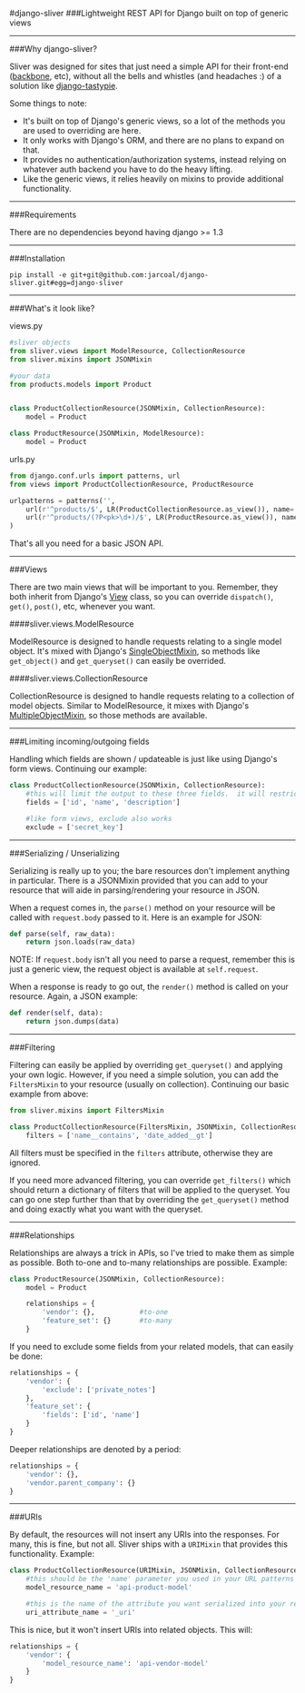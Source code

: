 #django-sliver
###Lightweight REST API for Django built on top of generic views

----

###Why django-sliver?

Sliver was designed for sites that just need a simple API for their front-end ([backbone](https://github.com/documentcloud/backbone), etc), without all the bells and whistles (and headaches :) of a solution like [django-tastypie](https://github.com/toastdriven/django-tastypie).

Some things to note:

* It's built on top of Django's generic views, so a lot of the methods you are used to overriding are here.
* It only works with Django's ORM, and there are no plans to expand on that.
* It provides no authentication/authorization systems, instead relying on whatever auth backend you have to do the heavy lifting.
* Like the generic views, it relies heavily on mixins to provide additional functionality.

----

###Requirements

There are no dependencies beyond having django >= 1.3

----

###Installation

```pip install -e git+git@github.com:jarcoal/django-sliver.git#egg=django-sliver```

----

###What's it look like?

views.py
```python
#sliver objects
from sliver.views import ModelResource, CollectionResource
from sliver.mixins import JSONMixin

#your data
from products.models import Product


class ProductCollectionResource(JSONMixin, CollectionResource):
	model = Product

class ProductResource(JSONMixin, ModelResource):
	model = Product
```

urls.py
```python
from django.conf.urls import patterns, url
from views import ProductCollectionResource, ProductResource

urlpatterns = patterns('',
	url(r'^products/$', LR(ProductCollectionResource.as_view()), name='api-products-collection'),
	url(r'^products/(?P<pk>\d+)/$', LR(ProductResource.as_view()), name='api-products-model'),
)
```

That's all you need for a basic JSON API.

----

###Views

There are two main views that will be important to you.  Remember, they both inherit from Django's [View](https://github.com/django/django/blob/master/django/views/generic/base.py) class, so you can override `dispatch()`, `get()`, `post()`, etc, whenever you want.

####sliver.views.ModelResource

ModelResource is designed to handle requests relating to a single model object.  It's mixed with Django's [SingleObjectMixin](https://github.com/django/django/blob/master/django/views/generic/detail.py), so methods like `get_object()` and `get_queryset()` can easily be overrided.

####sliver.views.CollectionResource

CollectionResource is designed to handle requests relating to a collection of model objects.  Similar to ModelResource, it mixes with Django's [MultipleObjectMixin](https://github.com/django/django/blob/master/django/views/generic/list.py), so those methods are available.

----

###Limiting incoming/outgoing fields

Handling which fields are shown / updateable is just like using Django's form views.  Continuing our example:

```python
class ProductCollectionResource(JSONMixin, CollectionResource):
	#this will limit the output to these three fields.  it will restrict updates to just them as well.
	fields = ['id', 'name', 'description']

	#like form views, exclude also works
	exclude = ['secret_key']
```

----

###Serializing / Unserializing

Serializing is really up to you; the bare resources don't implement anything in particular. There is a JSONMixin provided that you can add to your resource that will aide in parsing/rendering your resource in JSON.

When a request comes in, the `parse()` method on your resource will be called with `request.body` passed to it.  Here is an example for JSON:

```python
def parse(self, raw_data):
	return json.loads(raw_data)
```

NOTE: If `request.body` isn't all you need to parse a request, remember this is just a generic view, the request object is available at `self.request`.

When a response is ready to go out, the `render()` method is called on your resource.  Again, a JSON example:

```python
def render(self, data):
	return json.dumps(data)
```

----

###Filtering

Filtering can easily be applied by overriding `get_queryset()` and applying your own logic.  However, if you need a simple solution, you can add the `FiltersMixin` to your resource (usually on collection).  Continuing our basic example from above:

```python
from sliver.mixins import FiltersMixin

class ProductCollectionResource(FiltersMixin, JSONMixin, CollectionResource):
	filters = ['name__contains', 'date_added__gt']
```

All filters must be specified in the `filters` attribute, otherwise they are ignored.

If you need more advanced filtering, you can override `get_filters()` which should return a dictionary of filters that will be applied to the queryset.  You can go one step further than that by overriding the `get_queryset()` method and doing exactly what you want with the queryset.

----

###Relationships

Relationships are always a trick in APIs, so I've tried to make them as simple as possible.  Both to-one and to-many relationships are possible.  Example:

```python
class ProductResource(JSONMixin, CollectionResource):
	model = Product

	relationships = {
		'vendor': {},			#to-one
		'feature_set': {}		#to-many
	}
```

If you need to exclude some fields from your related models, that can easily be done:

```python
relationships = {
	'vendor': {
		'exclude': ['private_notes']
	},
	'feature_set': {
		'fields': ['id', 'name']
	}
}
```

Deeper relationships are denoted by a period:

```python
relationships = {
	'vendor': {},
	'vendor.parent_company': {}
}
```

----

###URIs

By default, the resources will not insert any URIs into the responses.  For many, this is fine, but not all.  Sliver ships with a `URIMixin` that provides this functionality.  Example:

```python
class ProductCollectionResource(URIMixin, JSONMixin, CollectionResource):
	#this should be the 'name' parameter you used in your URL patterns
	model_resource_name = 'api-product-model'

	#this is the name of the attribute you want serialized into your responses
	uri_attribute_name = '_uri'
```

This is nice, but it won't insert URIs into related objects.  This will:

```python
relationships = {
	'vendor': {
		'model_resource_name': 'api-vendor-model'
	}
}
```